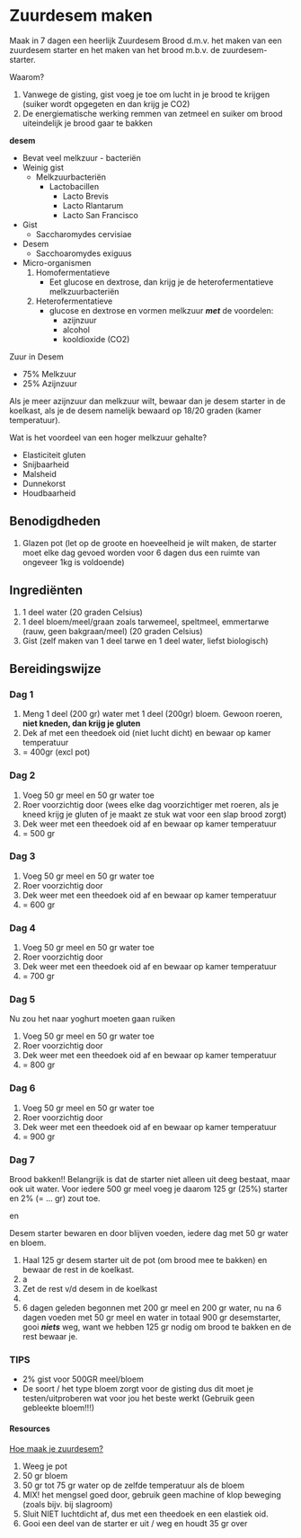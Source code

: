 # Zuurdesem maken

Maak in 7 dagen een heerlijk Zuurdesem Brood d.m.v. het maken van een zuurdesem starter en het maken van het brood m.b.v. de zuurdesem-starter.

Waarom?

1. Vanwege de gisting, gist voeg je toe om lucht in je brood te krijgen (suiker wordt opgegeten en dan krijg je CO2)
2. De energiematische werking remmen van zetmeel en suiker om brood uiteindelijk je brood gaar te bakken

**desem**

- Bevat veel melkzuur - bacteriën
- Weinig gist
  - Melkzuurbacteriën
    - Lactobacillen
      - Lacto Brevis
      - Lacto Rlantarum
      - Lacto San Francisco
- Gist
  - Saccharomydes cervisiae
- Desem
  - Sacchoaromydes exiguus
- Micro-organismen
  1. Homofermentatieve
        - Eet glucose en dextrose, dan krijg je de heterofermentatieve melkzuurbacteriën
  2. Heterofermentatieve
        - glucose en dextrose en vormen melkzuur ***met*** de voordelen:
          - azijnzuur
          - alcohol
          - kooldioxide (CO2)


Zuur in Desem
- 75% Melkzuur
- 25% Azijnzuur

Als je meer azijnzuur dan melkzuur wilt, bewaar dan je desem starter in de koelkast, als je de desem namelijk bewaard op 18/20 graden (kamer temperatuur).

Wat is het voordeel van een hoger melkzuur gehalte?

- Elasticiteit gluten
- Snijbaarheid
- Malsheid
- Dunnekorst
- Houdbaarheid

## Benodigdheden

1. Glazen pot (let op de groote en hoeveelheid je wilt maken, de starter moet elke dag gevoed worden voor 6 dagen dus een ruimte van ongeveer 1kg is voldoende)

## Ingrediënten

1. 1 deel water (20 graden Celsius)
2. 1 deel bloem/meel/graan zoals tarwemeel, speltmeel, emmertarwe (rauw, geen bakgraan/meel) (20 graden Celsius)
3. Gist (zelf maken van 1 deel tarwe en 1 deel water, liefst biologisch)

## Bereidingswijze

### Dag 1

1. Meng 1 deel (200 gr) water met 1 deel (200gr) bloem. Gewoon roeren, **niet kneden, dan krijg je gluten**
2. Dek af met een theedoek oid (niet lucht dicht) en bewaar op kamer temperatuur
3. = 400gr (excl pot)

### Dag 2

1. Voeg 50 gr meel en 50 gr water toe
2. Roer voorzichtig door (wees elke dag voorzichtiger met roeren, als je kneed krijg je gluten of je maakt ze stuk wat voor een slap brood zorgt)
3. Dek weer met een theedoek oid af en bewaar op kamer temperatuur
4. = 500 gr

### Dag 3

1. Voeg 50 gr meel en 50 gr water toe
2. Roer voorzichtig door
3. Dek weer met een theedoek oid af en bewaar op kamer temperatuur
4. = 600 gr

### Dag 4

1. Voeg 50 gr meel en 50 gr water toe
2. Roer voorzichtig door
3. Dek weer met een theedoek oid af en bewaar op kamer temperatuur
4. = 700 gr

### Dag 5

Nu zou het naar yoghurt moeten gaan ruiken

1. Voeg 50 gr meel en 50 gr water toe
2. Roer voorzichtig door
3. Dek weer met een theedoek oid af en bewaar op kamer temperatuur
4. = 800 gr

### Dag 6

1. Voeg 50 gr meel en 50 gr water toe
2. Roer voorzichtig door
3. Dek weer met een theedoek oid af en bewaar op kamer temperatuur
4. = 900 gr

### Dag 7

Brood bakken!!
Belangrijk is dat de starter niet alleen uit deeg bestaat, maar ook uit water. Voor iedere 500 gr meel voeg je daarom 125 gr (25%) starter en 2% (= ... gr) zout toe.

en

Desem starter bewaren en door blijven voeden, iedere dag met 50 gr water en bloem.

1. Haal 125 gr desem starter uit de pot (om brood mee te bakken) en bewaar de rest in de koelkast.
2. a
3. Zet de rest v/d desem in de koelkast
4. 
5. 6 dagen geleden begonnen met 200 gr meel en 200 gr water, nu na 6 dagen voeden met 50 gr meel en water in totaal 900 gr desemstarter, gooi ***niets*** weg, want we hebben 125 gr nodig om brood te bakken en de rest bewaar je.

### TIPS

- 2% gist voor 500GR meel/bloem
- De soort / het type bloem zorgt voor de gisting dus dit moet je testen/uitproberen wat voor jou het beste werkt (Gebruik geen gebleekte bloem!!!)

#### Resources

[Hoe maak je zuurdesem?](https://youtu.be/6VH7GXmFZJU)





1. Weeg je pot
2. 50 gr bloem
3. 50 gr tot 75 gr water op de zelfde temperatuur als de bloem
4. MIX! het mengsel goed door, gebruik geen machine of klop beweging (zoals bijv. bij slagroom)
5. Sluit NIET luchtdicht af, dus met een theedoek en een elastiek oid.
6. Gooi een deel van de starter er uit / weg en houdt 35 gr over  
